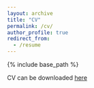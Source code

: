 ```yaml
---
layout: archive
title: "CV"
permalink: /cv/
author_profile: true
redirect_from:
  - /resume
---
```


{% include base_path %}

CV can be downloaded [here](http://kengran.github.io/files/cv_kengran_yang-sep2023.pdf)
